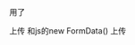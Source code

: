 用了<form action="http://127.0.0.1:3300/a" method="POST" enctype="multipart/form-data"> 上传
  和js的new FormData() 上传
